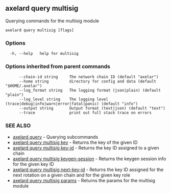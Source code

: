 ## axelard query multisig

Querying commands for the multisig module

```
axelard query multisig [flags]
```

### Options

```
  -h, --help   help for multisig
```

### Options inherited from parent commands

```
      --chain-id string     The network chain ID (default "axelar")
      --home string         directory for config and data (default "$HOME/.axelar")
      --log_format string   The logging format (json|plain) (default "plain")
      --log_level string    The logging level (trace|debug|info|warn|error|fatal|panic) (default "info")
      --output string       Output format (text|json) (default "text")
      --trace               print out full stack trace on errors
```

### SEE ALSO

* [axelard query](axelard_query.md)	 - Querying subcommands
* [axelard query multisig key](axelard_query_multisig_key.md)	 - Returns the key of the given ID
* [axelard query multisig key-id](axelard_query_multisig_key-id.md)	 - Returns the key ID assigned to a given chain
* [axelard query multisig keygen-session](axelard_query_multisig_keygen-session.md)	 - Returns the keygen session info for the given key ID
* [axelard query multisig next-key-id](axelard_query_multisig_next-key-id.md)	 - Returns the key ID assigned for the next rotation on a given chain and for the given key role
* [axelard query multisig params](axelard_query_multisig_params.md)	 - Returns the params for the multisig module

